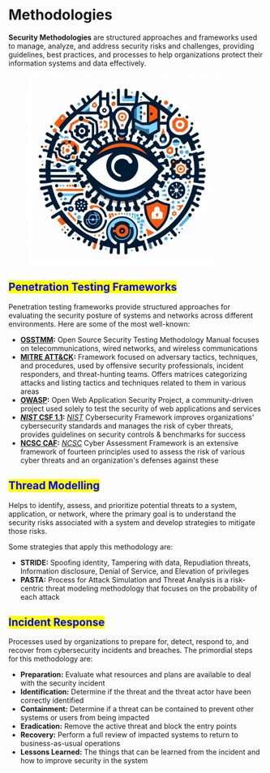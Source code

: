 # Methodologies

**Security Methodologies** are structured approaches and frameworks used to manage, analyze, and address security risks and challenges, providing guidelines, best practices, and processes to help organizations protect their information systems and data effectively.

<figure><img src="../../.gitbook/assets/image (8) (1) (1).png" alt="" width="375"><figcaption></figcaption></figure>

## <mark style="color:blue;">Penetration Testing Frameworks</mark>

Penetration testing frameworks provide structured approaches for evaluating the security posture of systems and networks across different environments. Here are some of the most well-known:

* [**OSSTMM**](https://www.isecom.org/OSSTMM.3.pdf)**:** Open Source Security Testing Methodology Manual focuses on telecommunications, wired networks, and wireless communications
* [**MITRE ATT\&CK**](https://attack.mitre.org)**:** Framework focused on adversary tactics, techniques, and procedures, used by offensive security professionals, incident responders, and threat-hunting teams. Offers matrices categorizing attacks and listing tactics and techniques related to them in various areas
* [**OWASP**](https://owasp.org/)**:** Open Web Application Security Project, a community-driven project used solely to test the security of web applications and services
* [_**NIST**_**&#x20;CSF 1.1**](https://www.nist.gov/cyberframework/csf-11-archive)**:** [_NIST_](https://www.nist.gov/) Cybersecurity Framework improves organizations' cybersecurity standards and manages the risk of cyber threats, provides guidelines on security controls & benchmarks for success
* [**NCSC CAF**](https://www.ncsc.gov.uk/collection/cyber-assessment-framework)**:** [_NCSC_](https://www.ncsc.gov.uk/) Cyber Assessment Framework is an extensive framework of fourteen principles used to assess the risk of various cyber threats and an organization's defenses against these

## <mark style="color:blue;">Thread Modelling</mark>

Helps to identify, assess, and prioritize potential threats to a system, application, or network, where the primary goal is to understand the security risks associated with a system and develop strategies to mitigate those risks.

Some strategies that apply this methodology are:

* **STRIDE:** Spoofing identity, Tampering with data, Repudiation threats, Information disclosure, Denial of Service, and Elevation of privileges
* **PASTA:** Process for Attack Simulation and Threat Analysis is a risk-centric threat modeling methodology that focuses on the probability of each attack

## <mark style="color:blue;">Incident Response</mark>

Processes used by organizations to prepare for, detect, respond to, and recover from cybersecurity incidents and breaches. The primordial steps for this methodology are:

* **Preparation:** Evaluate what resources and plans are available to deal with the security incident
* **Identification:** Determine if the threat and the threat actor have been correctly identified
* **Containment:** Determine if a threat can be contained to prevent other systems or users from being impacted
* **Eradication:** Remove the active threat and block the entry points
* **Recovery:** Perform a full review of impacted systems to return to business-as-usual operations&#x20;
* **Lessons Learned:** The things that can be learned from the incident and how to improve security in the system

